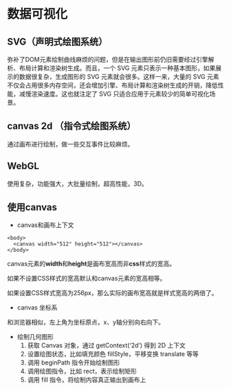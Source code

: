 # 数据可视化
## SVG（声明式绘图系统）
弥补了DOM元素绘制曲线麻烦的问题，但是在输出图形前仍旧需要经过引擎解析、布局计算和渲染树生成。而且，一个 SVG 元素只表示一种基本图形，如果展示的数据很复杂，生成图形的 SVG 元素就会很多。这样一来，大量的 SVG 元素不仅会占用很多内存空间，还会增加引擎、布局计算和渲染树生成的开销，降低性能，减慢渲染速度。这也就注定了 SVG 只适合应用于元素较少的简单可视化场景。

## canvas 2d （指令式绘图系统）
通过画布进行绘制，做一些交互事件比较麻烦。

## WebGL
使用复杂，功能强大，大批量绘制，超高性能，3D。

## 使用canvas

* canvas和画布上下文

````
<body>
  <canvas width="512" height="512"></canvas>
</body>
````
canvas元素的**width**和**height**是画布宽高而非**css**样式的宽高。

如果不设置CSS样式的宽高默认和canvas元素的宽高相等。

如果设置CSS样式宽高为256px，那么实际的画布宽高就是样式宽高的两倍了。


* canvas 坐标系

和浏览器相似，左上角为坐标原点，x、y轴分别向右向下。

* 绘制几何图形
	1. 获取 Canvas 对象，通过 getContext(‘2d’) 得到 2D 上下文
	2. 设置绘图状态，比如填充颜色 fillStyle，平移变换 translate 等等
	3. 调用 beginPath 指令开始绘制图形
	4. 调用绘图指令，比如 rect，表示绘制矩形
	5. 调用 fill 指令，将绘制内容真正输出到画布上

 